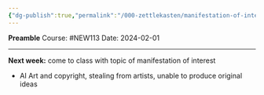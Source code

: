 ```yaml
---
{"dg-publish":true,"permalink":"/000-zettlekasten/manifestation-of-interest/","created":"2024-02-01T14:35:42.567-05:00","updated":"2024-02-01T18:33:43.226-05:00"}
---
```


**Preamble**
Course: #NEW113 
Date: 2024-02-01

---

**Next week:** come to class with topic of manifestation of interest
- AI Art and copyright, stealing from artists, unable to produce original ideas
